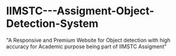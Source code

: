 # IIMSTC---Assigment-Object-Detection-System
"A Responsive and Premium Website for Object detection with high accuracy for Academic purpose being part of IIMSTC Assigment"
